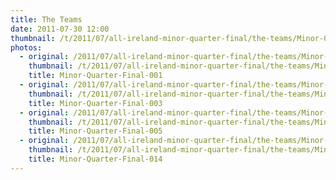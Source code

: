```yaml
---
title: The Teams
date: 2011-07-30 12:00
thumbnail: /t/2011/07/all-ireland-minor-quarter-final/the-teams/Minor-Quarter-Final-001.jpg
photos:
  - original: /2011/07/all-ireland-minor-quarter-final/the-teams/Minor-Quarter-Final-001.jpg
    thumbnail: /t/2011/07/all-ireland-minor-quarter-final/the-teams/Minor-Quarter-Final-001.jpg
    title: Minor-Quarter-Final-001
  - original: /2011/07/all-ireland-minor-quarter-final/the-teams/Minor-Quarter-Final-003.jpg
    thumbnail: /t/2011/07/all-ireland-minor-quarter-final/the-teams/Minor-Quarter-Final-003.jpg
    title: Minor-Quarter-Final-003
  - original: /2011/07/all-ireland-minor-quarter-final/the-teams/Minor-Quarter-Final-005.jpg
    thumbnail: /t/2011/07/all-ireland-minor-quarter-final/the-teams/Minor-Quarter-Final-005.jpg
    title: Minor-Quarter-Final-005
  - original: /2011/07/all-ireland-minor-quarter-final/the-teams/Minor-Quarter-Final-014.jpg
    thumbnail: /t/2011/07/all-ireland-minor-quarter-final/the-teams/Minor-Quarter-Final-014.jpg
    title: Minor-Quarter-Final-014
---
```

